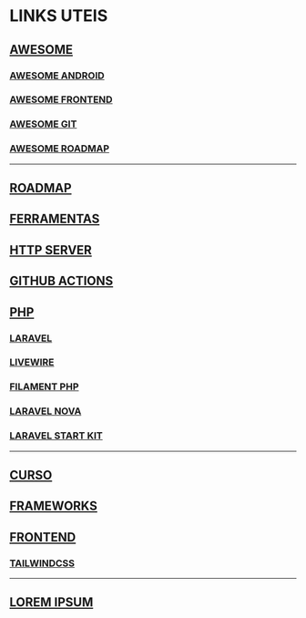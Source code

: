 # LINKS UTEIS

## [AWESOME](AWESOME.md)
### [AWESOME ANDROID](AWESOME-ANDROID.md)
### [AWESOME FRONTEND](AWESOME-FRONTEND.md)
### [AWESOME GIT](AWESOME-GIT.md)
### [AWESOME ROADMAP](AWESOME-ROADMAP.md)

---

## [ROADMAP](ROADMAP.md)

## [FERRAMENTAS](FERRAMENTAS.md)

## [HTTP SERVER](HTTPSERVER.md)

## [GITHUB ACTIONS](GITHUBACTIONS.md)

## [PHP](PHP.md)

### [LARAVEL](PHP-LARAVEL.md)

### [LIVEWIRE](PHP-LIVEWIRE.md)

### [FILAMENT PHP](PHP-FILAMENTPHP.md)

### [LARAVEL NOVA](PHP-LARAVEL-NOVA.md)

### [LARAVEL START KIT](PHP-LARAVEL-STARTKIT.md)

---

## [CURSO](CURSO.md)

## [FRAMEWORKS](FRAMEWORKS.md)

## [FRONTEND](FRONTEND.md)

### [TAILWINDCSS](FRONTEND-TAILWINDCSS.md)

---

## [LOREM IPSUM](LOREMIPSUM.md)
